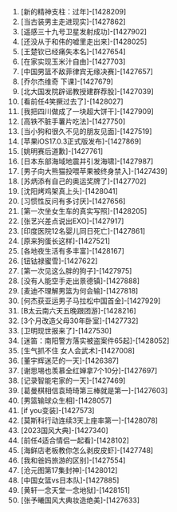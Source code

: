 
1. [新的精神支柱：过年]-[1428209]
1. [当古装男主走进现实]-[1427862]
1. [遥感三十九号卫星发射成功]-[1427902]
1. [还没从于和伟的嘘里走出来]-[1428025]
1. [王楚钦已经痛失本名]-[1427654]
1. [在家实现玉米汁自由]-[1427703]
1. [中国男篮不敌菲律宾无缘决赛]-[1427657]
1. [乔尔杰维奇 下课]-[1427679]
1. [北大国发院辟谣教授建群荐股]-[1427039]
1. [看前任4笑撅过去了]-[1428027]
1. [我把四川做成了一块超大饼干]-[1427909]
1. [高铁不脏手薯片吃法]-[1427750]
1. [当小狗和很久不见的朋友见面]-[1427519]
1. [苹果iOS17.0.3正式版发布]-[1427869]
1. [姚明赛后道歉]-[1427761]
1. [日本东部海域地震并引发海啸]-[1427987]
1. [男子向大熊猫投喂苹果被终身禁入]-[1427439]
1. [苏炳添有自己的奥运奖牌了]-[1427702]
1. [沈阳烤鸡架真上头]-[1428041]
1. [习惯性反问有多讨厌]-[1427656]
1. [第一次坐女生车的真实写照]-[1428205]
1. [张艺兴差点说出EXO]-[1427917]
1. [印度医院12名婴儿同日死亡]-[1427861]
1. [原来狗蛋长这样]-[1427521]
1. [各地夜生活有多丰富]-[1428167]
1. [钮钴禄蜜雪]-[1427622]
1. [第一次见这么胖的狗子]-[1427975]
1. [没有人能空手走出景德镇]-[1427888]
1. [麦迪不理解男篮为何会输]-[1427818]
1. [何杰获亚运男子马拉松中国首金]-[1427929]
1. [B太云南六天五晚跟团游]-[1428216]
1. [3个月改造父母30年卧室]-[1427732]
1. [卫明现世报来了]-[1427530]
1. [迷笛：南阳警方落实被盗案件65起]-[1428052]
1. [生气抓不住 女人会武术]-[1427008]
1. [董宇辉迷茫的一天]-[1426387]
1. [谢思埸也羡慕全红婵拿7个10分]-[1427697]
1. [记录智能宅家的一天]-[1427469]
1. [葛曼棋相信袁琦琦第三棒就是第一]-[1427603]
1. [男篮输球众生相]-[1428057]
1. [if you变装]-[1427573]
1. [莫斯科行动连续3天上座率第一]-[1428078]
1. [2023国风大典]-[1427340]
1. [前任4适合情侣一起看]-[1428102]
1. [海鲜店老板教你怎么剥皮皮虾]-[1427748]
1. [我和爸妈旅游的区别]-[1427554]
1. [沧元图第17集封神]-[1428012]
1. [中国女篮vs日本队]-[1427885]
1. [黄轩一念天堂一念地狱]-[1428151]
1. [张予曦国风大典妆造绝美]-[1427633]